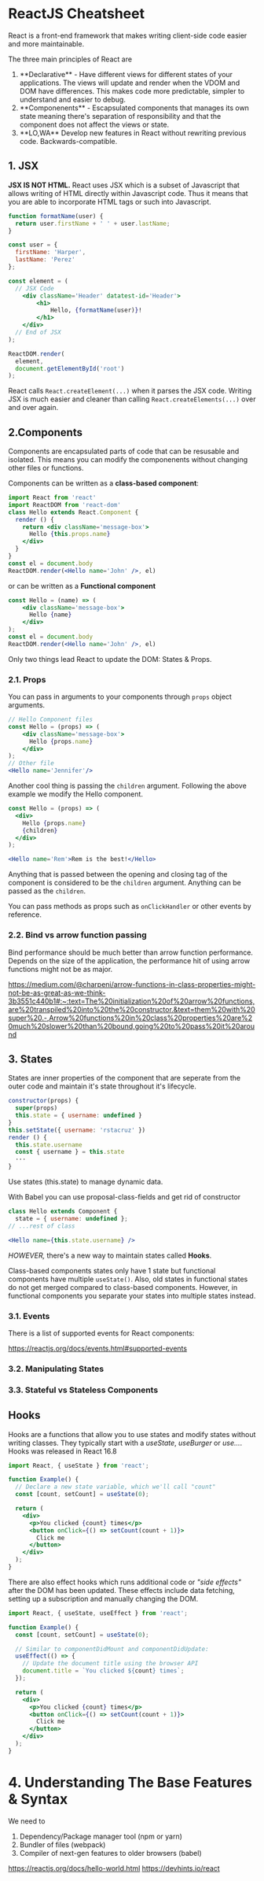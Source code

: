 # ReactJS Cheatsheet
React is a front-end framework that makes writing client-side code easier and more maintainable.

The three main principles of React are
<ol>
    <li> **Declarative** - Have different views for different states of your applications. The views will update and render when the VDOM and DOM have differences. This makes code more predictable, simpler to understand and easier to debug.
    <li> **Componenents** - Escapsulated components that manages its own state meaning there's separation of responsibility and that the component does not affect the views or state.
    <li> **LO,WA** Develop new features in React without rewriting previous code. Backwards-compatible.
</ol>

## 1. JSX
**JSX IS NOT HTML.** React uses JSX which is a subset of Javascript that allows writing of HTML directly within Javascript code. Thus it means that you are able to incorporate HTML tags or such into Javascript.


```jsx
function formatName(user) {
  return user.firstName + ' ' + user.lastName;
}

const user = {
  firstName: 'Harper',
  lastName: 'Perez'
};

const element = ( 
  // JSX Code
    <div className='Header' datatest-id='Header'>
        <h1>
            Hello, {formatName(user)}!
        </h1>
    </div>
  // End of JSX
);

ReactDOM.render(
  element,
  document.getElementById('root')
);
```

React calls ```React.createElement(...)``` when it parses the JSX code. Writing JSX is much easier and cleaner than calling ```React.createElements(...)``` over and over again.

## 2.Components
Components are encapsulated parts of code that can be resusable and isolated. This means you can modify the componenents without changing other files or functions.

Components can be written as a **class-based component**:

```jsx
import React from 'react'
import ReactDOM from 'react-dom'
class Hello extends React.Component {
  render () {
    return <div className='message-box'>
      Hello {this.props.name}
    </div>
  }
}
const el = document.body
ReactDOM.render(<Hello name='John' />, el)
```

or can be written as a **Functional component**

```jsx
const Hello = (name) => (
    <div className='message-box'>
      Hello {name}
    </div>
);
const el = document.body
ReactDOM.render(<Hello name='John' />, el)
```

Only two things lead React to update the DOM: States & Props.


### 2.1. Props

You can pass in arguments to your components through ```props``` object arguments.

```jsx
// Hello Component files
const Hello = (props) => (
    <div className='message-box'>
      Hello {props.name}
    </div>
);
// Other file
<Hello name='Jennifer'/>
```

Another cool thing is passing the ```children``` argument. Following the above example we modify the Hello component.

```jsx
const Hello = (props) => (
  <div>
    Hello {props.name}
    {children}
  </div>
);

<Hello name='Rem'>Rem is the best!</Hello>
```

Anything that is passed between the opening and closing tag of the component is considered to be the ```children``` argument. Anything can be passed as the ```children```.


You can pass methods as props such as ```onClickHandler``` or other events by reference. 


### 2.2. Bind vs arrow function passing

Bind performance should be much better than arrow function performance. Depends on the size of the application, the performance hit of using arrow functions might not be as major.

https://medium.com/@charpeni/arrow-functions-in-class-properties-might-not-be-as-great-as-we-think-3b3551c440b1#:~:text=The%20initialization%20of%20arrow%20functions,are%20transpiled%20into%20the%20constructor.&text=them%20with%20super%20.-,Arrow%20functions%20in%20class%20properties%20are%20much%20slower%20than%20bound,going%20to%20pass%20it%20around

## 3. States
States are inner properties of the component that are seperate from the outer code and maintain it's state throughout it's lifecycle. 
```jsx
constructor(props) {
  super(props)
  this.state = { username: undefined }
}
this.setState({ username: 'rstacruz' })
render () {
  this.state.username
  const { username } = this.state
  ···
}
```
 
Use states (this.state) to manage dynamic data.

With Babel you can use proposal-class-fields and get rid of constructor

```jsx
class Hello extends Component {
  state = { username: undefined };
// ...rest of class

<Hello name={this.state.username} />
```

*HOWEVER,* there's a new way to maintain states called **Hooks**.  

Class-based components states only have 1 state but functional components have multiple ```useState()```.
Also, old states in functional states do not get merged compared to class-based components. However, in functional components you separate your states into multiple states instead.


### 3.1. Events

There is a list of supported events for React components:

https://reactjs.org/docs/events.html#supported-events

### 3.2. Manipulating States


### 3.3. Stateful vs Stateless Components


## Hooks
Hooks are a functions that allow you to use states and modify states without writing classes. They typically start with a *useState*, *useBurger* or *use...*. Hooks was released in React 16.8

```jsx
import React, { useState } from 'react';

function Example() {
  // Declare a new state variable, which we'll call "count"
  const [count, setCount] = useState(0);

  return (
    <div>
      <p>You clicked {count} times</p>
      <button onClick={() => setCount(count + 1)}>
        Click me
      </button>
    </div>
  );
}
```
There are also effect hooks which runs additional code  or *"side effects"* after the DOM has been updated. These effects include data fetching, setting up a subscription and manually changing the DOM.
```jsx
import React, { useState, useEffect } from 'react';

function Example() {
  const [count, setCount] = useState(0);

  // Similar to componentDidMount and componentDidUpdate:
  useEffect(() => {
    // Update the document title using the browser API
    document.title = `You clicked ${count} times`;
  });

  return (
    <div>
      <p>You clicked {count} times</p>
      <button onClick={() => setCount(count + 1)}>
        Click me
      </button>
    </div>
  );
}
```

# 4. Understanding The Base Features & Syntax

We need to
1. Dependency/Package manager tool (npm or yarn)
2. Bundler of files (webpack)
3. Compiler of next-gen features to older browsers (babel)


https://reactjs.org/docs/hello-world.html
https://devhints.io/react